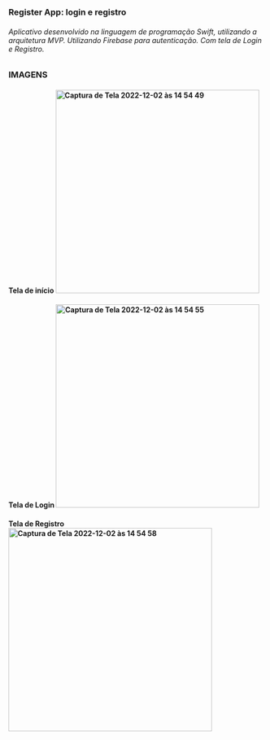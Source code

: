 <h3> Register App: login e registro
 
  <p>
<h6>
Aplicativo desenvolvido na linguagem de programação Swift, utilizando a arquitetura MVP. Utilizando Firebase para autenticação. Com tela de Login e Registro.
<p>
  <p>
    
<h3> IMAGENS
  <h4> Tela de início
    <img width="400" alt="Captura de Tela 2022-12-02 às 14 54 49" src="https://user-images.githubusercontent.com/107012585/205355398-93cee959-6a3a-43ba-9577-c74ac641254b.png">
    <p>
<h4> Tela de Login
  <img width="400" alt="Captura de Tela 2022-12-02 às 14 54 55" src="https://user-images.githubusercontent.com/107012585/205355505-d45cef5a-629b-4757-8320-f2bbd74c9bf0.png">

<p>
<h4> Tela de Registro
<img width="400" alt="Captura de Tela 2022-12-02 às 14 54 58" src="https://user-images.githubusercontent.com/107012585/205355804-5a6a87bb-f337-4b3b-b060-515f7a3577a6.png">
